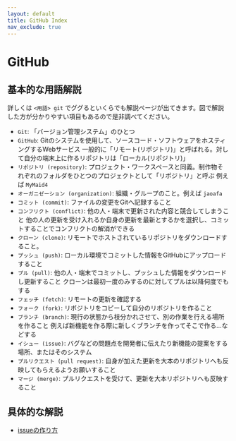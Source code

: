 ```yaml
---
layout: default
title: GitHub Index
nav_exclude: true
---
```


# GitHub

## 基本的な用語解説

詳しくは `<用語> git` でググるといくらでも解説ページが出てきます。図で解説した方が分かりやすい項目もあるので是非調べてください。

- `Git`: 「バージョン管理システム」のひとつ
- `GitHub`: Gitのシステムを使用して、ソースコード・ソフトウェアをホスティングするWebサービス
  一般的に「リモート(リポジトリ)」と呼ばれる。対して自分の端末上に作るリポジトリは「ローカル(リポジトリ)」
- `リポジトリ (repository)`: プロジェクト・ワークスペースと同義。制作物それぞれのフォルダをひとつのプロジェクトとして「リポジトリ」と呼ぶ
  例えば `MyMaid4`
- `オーガニゼーション (organization)`: 組織・グループのこと。例えば `jaoafa`
- `コミット (commit)`: ファイルの変更をGitへ記録すること
- `コンフリクト (conflict)`: 他の人・端末で更新された内容と競合してしまうこと
  他の人の更新を受け入れるか自身の更新を最新とするかを選択し、コミットすることでコンフリクトの解消ができる
- `クローン (clone)`: リモートでホストされているリポジトリをダウンロードすること。
- `プッシュ (push)`: ローカル環境でコミットした情報をGitHubにアップロードすること
- `プル (pull)`: 他の人・端末でコミットし、プッシュした情報をダウンロードし更新すること
  クローンは最初一度のみするのに対してプルは以降何度でもする
- `フェッチ (fetch)`: リモートの更新を確認する
- `フォーク (fork)`: リポジトリをコピーして自分のリポジトリを作ること
- `ブランチ (branch)`: 現行の状態から枝分かれさせて、別の作業を行える場所を作ること
  例えば新機能を作る際に新しくブランチを作ってそこで作る…などする
- `イシュー (issue)`: バグなどの問題点を開発者に伝えたり新機能の提案をする場所、またはそのシステム
- `プルリクエスト (pull request)`: 自身が加えた更新を大本のリポジトリへも反映してもらえるようお願いすること
- `マージ (merge)`: プルリクエストを受けて、更新を大本リポジトリへも反映すること

## 具体的な解説

- [issueの作り方](create-issue)

